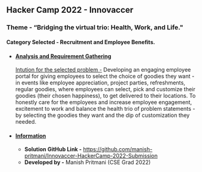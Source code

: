 ## Hacker Camp 2022 - Innovaccer

### Theme - “Bridging the virtual trio: Health, Work, and Life."
#### Category Selected - Recruitment and Employee Benefits.

- #### <u>Analysis and Requirement Gathering</u>  

  <u>Intution for the selected problem -</u> Developing an engaging employee portal for giving employees to select the choice of goodies they want - in events like employee appreciation, project parties, refreshments, regular goodies, where employees can select, pick and customize their goodies (their chosen happiness), to get delivered to their locations. To honestly care for the employees and increase employee engagement, excitement to work and balance the health trio of problem statements - by selecting the goodies they want and the dip of customization they needed.

- ####  <u>Information</u> 

  - **Solution GitHub Link -** https://github.com/manish-pritmani/Innovaccer-HackerCamp-2022-Submission
  - **Developed by -** Manish Pritmani (CSE Grad 2022)